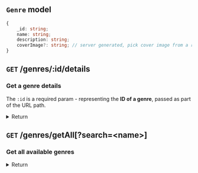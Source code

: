 ## `Genre` model

```ts
{
    _id: string;
    name: string;
    description: string;
    coverImage?: string; // server generated, pick cover image from a random book with said genre, else return undefined
}
```

## `GET` **/genres/:id/details**

### Get a genre details

The `:id` is a required param - representing the **ID of a genre**, passed as part of the URL path.

<details>
<summary>Return</summary>

```ts
{
    ...model
}
```

</details>

## `GET` **/genres/getAll[?search=\<name\>]**

### Get all available genres

<details>
<summary>Return</summary>

```ts
[
    {
        ...model
    },
    {
        ...
    }
]
```

</details>

